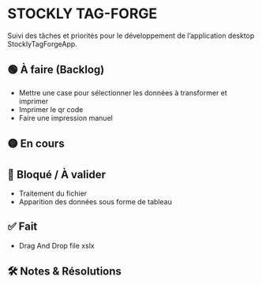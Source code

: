 # STOCKLY TAG-FORGE

Suivi des tâches et priorités pour le développement de l’application desktop StocklyTagForgeApp.

## 🟢 À faire (Backlog)


- Mettre une case pour sélectionner les données à transformer et imprimer
- Imprimer le qr code
- Faire une impression manuel 

## 🟡 En cours



## 🔴 Bloqué / À valider
- Traitement du fichier
- Apparition des données sous forme de tableau


## ✅ Fait
- Drag And Drop file xslx


## 🛠️ Notes & Résolutions
